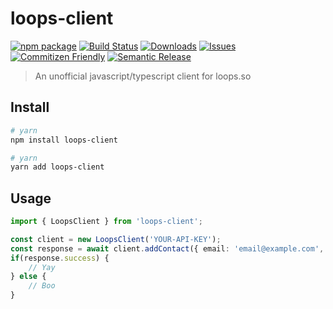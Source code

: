 # loops-client

[![npm package][npm-img]][npm-url]
[![Build Status][build-img]][build-url]
[![Downloads][downloads-img]][downloads-url]
[![Issues][issues-img]][issues-url]
[![Commitizen Friendly][commitizen-img]][commitizen-url]
[![Semantic Release][semantic-release-img]][semantic-release-url]

> An unofficial javascript/typescript client for loops.so

## Install

```bash
# yarn
npm install loops-client

# yarn
yarn add loops-client
```

## Usage

```ts
import { LoopsClient } from 'loops-client';

const client = new LoopsClient('YOUR-API-KEY');
const response = await client.addContact({ email: 'email@example.com', firstName: 'foo', lastName: 'bar' });
if(response.success) {
    // Yay
} else {
    // Boo
}
```

[build-img]:https://github.com/Optick-Labs/loops-client/actions/workflows/release.yml/badge.svg
[build-url]:https://github.com/Optick-Labs/loops-client/actions/workflows/release.yml
[downloads-img]:https://img.shields.io/npm/dt/loops-client
[downloads-url]:https://www.npmtrends.com/loops-client
[npm-img]:https://img.shields.io/npm/v/loops-client
[npm-url]:https://www.npmjs.com/package/loops-client
[issues-img]:https://img.shields.io/github/issues/Optick-Labs/loops-client
[issues-url]:https://github.com/Optick-Labs/loops-client/issues
[codecov-img]:https://codecov.io/gh/Optick-Labs/loops-client/branch/main/graph/badge.svg
[codecov-url]:https://codecov.io/gh/Optick-Labs/loops-client
[semantic-release-img]:https://img.shields.io/badge/%20%20%F0%9F%93%A6%F0%9F%9A%80-semantic--release-e10079.svg
[semantic-release-url]:https://github.com/semantic-release/semantic-release
[commitizen-img]:https://img.shields.io/badge/commitizen-friendly-brightgreen.svg
[commitizen-url]:http://commitizen.github.io/cz-cli/

